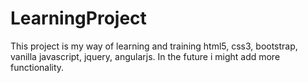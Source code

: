 LearningProject
===============
This project is my way of learning and training html5, css3, bootstrap, vanilla javascript, jquery, angularjs.
In the future i might add more functionality.

